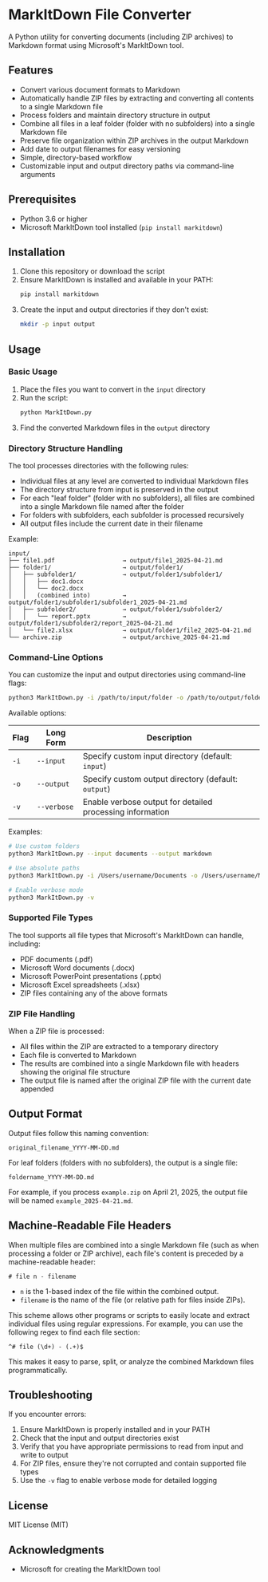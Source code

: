 # MarkItDown File Converter

A Python utility for converting documents (including ZIP archives) to Markdown format using Microsoft's MarkItDown tool.

## Features

- Convert various document formats to Markdown
- Automatically handle ZIP files by extracting and converting all contents to a single Markdown file
- Process folders and maintain directory structure in output
- Combine all files in a leaf folder (folder with no subfolders) into a single Markdown file
- Preserve file organization within ZIP archives in the output Markdown
- Add date to output filenames for easy versioning
- Simple, directory-based workflow
- Customizable input and output directory paths via command-line arguments

## Prerequisites

- Python 3.6 or higher
- Microsoft MarkItDown tool installed (`pip install markitdown`)

## Installation

1. Clone this repository or download the script
2. Ensure MarkItDown is installed and available in your PATH:
   ```bash
   pip install markitdown
   ```
3. Create the input and output directories if they don't exist:
   ```bash
   mkdir -p input output
   ```

## Usage

### Basic Usage

1. Place the files you want to convert in the `input` directory
2. Run the script:
   ```bash
   python MarkItDown.py
   ```
3. Find the converted Markdown files in the `output` directory

### Directory Structure Handling

The tool processes directories with the following rules:

- Individual files at any level are converted to individual Markdown files
- The directory structure from input is preserved in the output
- For each "leaf folder" (folder with no subfolders), all files are combined into a single Markdown file named after the folder
- For folders with subfolders, each subfolder is processed recursively
- All output files include the current date in their filename

Example:
```
input/
├── file1.pdf                   → output/file1_2025-04-21.md
├── folder1/                    → output/folder1/
│   ├── subfolder1/             → output/folder1/subfolder1/
│   │   ├── doc1.docx           
│   │   └── doc2.docx           
│   │   (combined into)         → output/folder1/subfolder1/subfolder1_2025-04-21.md
│   ├── subfolder2/             → output/folder1/subfolder2/
│   │   └── report.pptx         → output/folder1/subfolder2/report_2025-04-21.md
│   └── file2.xlsx              → output/folder1/file2_2025-04-21.md
└── archive.zip                 → output/archive_2025-04-21.md
```

### Command-Line Options

You can customize the input and output directories using command-line flags:

```bash
python3 MarkItDown.py -i /path/to/input/folder -o /path/to/output/folder
```

Available options:

| Flag | Long Form | Description |
|------|-----------|-------------|
| `-i` | `--input` | Specify custom input directory (default: `input`) |
| `-o` | `--output` | Specify custom output directory (default: `output`) |
| `-v` | `--verbose` | Enable verbose output for detailed processing information |

Examples:

```bash
# Use custom folders
python3 MarkItDown.py --input documents --output markdown

# Use absolute paths
python3 MarkItDown.py -i /Users/username/Documents -o /Users/username/Markdown

# Enable verbose mode
python3 MarkItDown.py -v
```

### Supported File Types

The tool supports all file types that Microsoft's MarkItDown can handle, including:
- PDF documents (.pdf)
- Microsoft Word documents (.docx)
- Microsoft PowerPoint presentations (.pptx)
- Microsoft Excel spreadsheets (.xlsx)
- ZIP files containing any of the above formats

### ZIP File Handling

When a ZIP file is processed:
- All files within the ZIP are extracted to a temporary directory
- Each file is converted to Markdown
- The results are combined into a single Markdown file with headers showing the original file structure
- The output file is named after the original ZIP file with the current date appended

## Output Format

Output files follow this naming convention:
```
original_filename_YYYY-MM-DD.md
```

For leaf folders (folders with no subfolders), the output is a single file:
```
foldername_YYYY-MM-DD.md
```

For example, if you process `example.zip` on April 21, 2025, the output file will be named `example_2025-04-21.md`.

## Machine-Readable File Headers

When multiple files are combined into a single Markdown file (such as when processing a folder or ZIP archive), each file's content is preceded by a machine-readable header:

```
# file n - filename
```

- `n` is the 1-based index of the file within the combined output.
- `filename` is the name of the file (or relative path for files inside ZIPs).

This scheme allows other programs or scripts to easily locate and extract individual files using regular expressions. For example, you can use the following regex to find each file section:

```
^# file (\d+) - (.+)$
```

This makes it easy to parse, split, or analyze the combined Markdown files programmatically.

## Troubleshooting

If you encounter errors:

1. Ensure MarkItDown is properly installed and in your PATH
2. Check that the input and output directories exist
3. Verify that you have appropriate permissions to read from input and write to output
4. For ZIP files, ensure they're not corrupted and contain supported file types
5. Use the `-v` flag to enable verbose mode for detailed logging

## License

MIT License (MIT)

## Acknowledgments

- Microsoft for creating the MarkItDown tool
